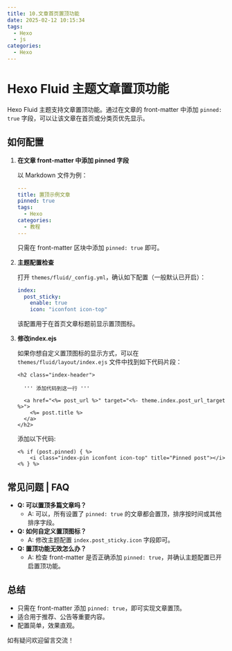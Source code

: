 ```yaml
---
title: 10.文章首页置顶功能
date: 2025-02-12 10:15:34
tags: 
  - Hexo
  - js
categories: 
  - Hexo
---
```


# Hexo Fluid 主题文章置顶功能


Hexo Fluid 主题支持文章置顶功能。通过在文章的 front-matter 中添加 `pinned: true` 字段，可以让该文章在首页或分类页优先显示。


## 如何配置

1. **在文章 front-matter 中添加 pinned 字段**

   以 Markdown 文件为例：

   ```yaml
   ---
   title: 置顶示例文章
   pinned: true
   tags:
     - Hexo
   categories:
     - 教程
   ---
   ```
   只需在 front-matter 区块中添加 `pinned: true` 即可。

2. **主题配置检查**

   打开 `themes/fluid/_config.yml`，确认如下配置（一般默认已开启）：

   ```yaml
   index:
     post_sticky:
       enable: true
       icon: "iconfont icon-top"
   ```
   该配置用于在首页文章标题前显示置顶图标。

3. **修改index.ejs**

    如果你想自定义置顶图标的显示方式，可以在 `themes/fluid/layout/index.ejs` 文件中找到如下代码片段：

    ```ejs
    <h2 class="index-header">

      ''' 添加代码到这一行 '''

      <a href="<%= post_url %>" target="<%- theme.index.post_url_target %>">
        <%= post.title %>
      </a>
    </h2>
    ```

    添加以下代码:

    ```ejs
    <% if (post.pinned) { %>
        <i class="index-pin iconfont icon-top" title="Pinned post"></i>
    <% } %>
    ```

## 常见问题 | FAQ

- **Q: 可以置顶多篇文章吗？**
  - A: 可以，所有设置了 `pinned: true` 的文章都会置顶，排序按时间或其他排序字段。
- **Q: 如何自定义置顶图标？**
  - A: 修改主题配置 `index.post_sticky.icon` 字段即可。
- **Q: 置顶功能无效怎么办？**
  - A: 检查 front-matter 是否正确添加 `pinned: true`，并确认主题配置已开启置顶功能。


## 总结

- 只需在 front-matter 添加 `pinned: true`，即可实现文章置顶。
- 适合用于推荐、公告等重要内容。
- 配置简单，效果直观。

如有疑问欢迎留言交流！

